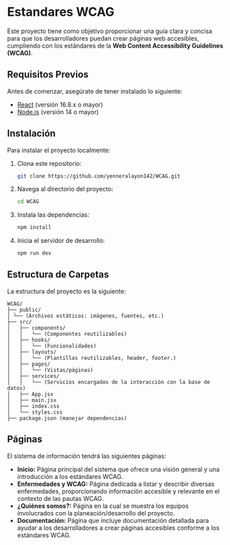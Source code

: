 # Estandares WCAG

Este proyecto tiene como objetivo proporcionar una guía clara y concisa para que los desarrolladores puedan crear páginas web accesibles, cumpliendo con los estándares de la **Web Content Accessibility Guidelines (WCAG)**.

## Requisitos Previos

Antes de comenzar, asegúrate de tener instalado lo siguiente:

- [React](https://nodejs.org/) (versión 16.8.x o mayor)
- [Node.js](https://nodejs.org/) (versión 14 o mayor)

## Instalación

Para instalar el proyecto localmente:

1. Clona este repositorio:
    ```bash
    git clone https://github.com/yenneralayon142/WCAG.git
    ```

2. Navega al directorio del proyecto:
    ```bash
    cd WCAG
    ```

3. Instala las dependencias:
    ```bash
    npm install
    ```

4. Inicia el servidor de desarrollo:
    ```bash
    npm run dev
    ```

## Estructura de Carpetas

La estructura del proyecto es la siguiente:

```
WCAG/
├── public/
│ └── (Archivos estáticos: imágenes, fuentes, etc.)
├── src/
│   ├── components/
│   │   └── (Componentes reutilizables)
│   ├── hooks/
│   │   └── (Funcionalidades)
│   ├── layouts/
│   │   └── (Plantillas reutilizables, header, footer.)
│   ├── pages/
│   │   └── (Vistas/páginas)
│   ├── services/
│   │   └── (Servicios encargados de la interacción con la base de datos)
│   ├── App.jsx
│   ├── main.jsx
│   ├── index.css
│   └── styles.css
├── package.json (manejar dependencias)
```

## Páginas
El sistema de información tendrá las siguientes páginas:

- **Inicio:** Página principal del sistema que ofrece una visión general y una introducción a los estándares WCAG.
- **Enfermedades y WCAG:** Página dedicada a listar y describir diversas enfermedades, proporcionando información accesible y relevante en el contexto de las pautas WCAG.
- **¿Quiénes somos?:** Página en la cual se muestra los equipos involucrados con la planeación/desarrollo del proyecto. 
- **Documentación:** Página que incluye documentación detallada para ayudar a los desarrolladores a crear páginas accesibles conforme a los estándares WCAG.